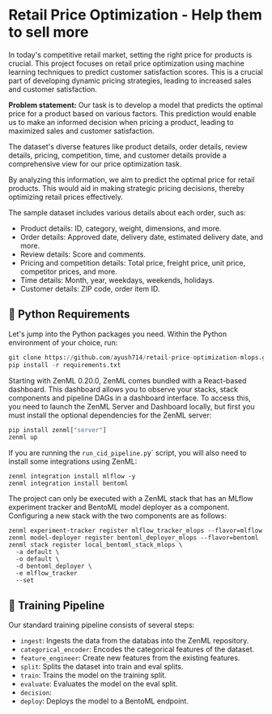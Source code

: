 # Retail Price Optimization - Help them to sell more

In today's competitive retail market, setting the right price for products is crucial. This project focuses on retail price optimization using machine learning techniques to predict customer satisfaction scores. This is a crucial part of developing dynamic pricing strategies, leading to increased sales and customer satisfaction.

**Problem statement:** Our task is to develop a model that predicts the optimal price for a product based on various factors. This prediction would enable us to make an informed decision when pricing a product, leading to maximized sales and customer satisfaction.

The dataset's diverse features like product details, order details, review details, pricing, competition, time, and customer details provide a comprehensive view for our price optimization task.

By analyzing this information, we aim to predict the optimal price for retail products. This would aid in making strategic pricing decisions, thereby optimizing retail prices effectively.

The sample dataset includes various details about each order, such as:

- Product details: ID, category, weight, dimensions, and more.
- Order details: Approved date, delivery date, estimated delivery date, and more.
- Review details: Score and comments.
- Pricing and competition details: Total price, freight price, unit price, competitor prices, and more.
- Time details: Month, year, weekdays, weekends, holidays.
- Customer details: ZIP code, order item ID.

## 🐍 Python Requirements

Let's jump into the Python packages you need. Within the Python environment of your choice, run:

```python
git clone https://github.com/ayush714/retail-price-optimization-mlops.git
pip install -r requirements.txt
```

Starting with ZenML 0.20.0, ZenML comes bundled with a React-based dashboard. This dashboard allows you to observe your stacks, stack components and pipeline DAGs in a dashboard interface. To access this, you need to launch the ZenML Server and Dashboard locally, but first you must install the optional dependencies for the ZenML server:

```python
pip install zenml["server"]
zenml up
```

If you are running the `run_cid_pipeline.p`y` script, you will also need to install some integrations using ZenML:

```
zenml integration install mlflow -y
zenml integration install bentoml
```

The project can only be executed with a ZenML stack that has an MLflow experiment tracker and BentoML model deployer as a component. Configuring a new stack with the two components are as follows:

```
zenml experiment-tracker register mlflow_tracker_mlops --flavor=mlflow
zenml model-deployer register bentoml_deployer_mlops --flavor=bentoml
zenml stack register local_bentoml_stack_mlops \
  -a default \
  -o default \
  -d bentoml_deployer \
  -e mlflow_tracker
  --set
```

## 🚀 Training Pipeline

Our standard training pipeline consists of several steps:

- `ingest`: Ingests the data from the databas into the ZenML repository.
- `categorical_encoder`: Encodes the categorical features of the dataset.
- `feature_engineer`: Create new features from the existing features.
- `split`: Splits the dataset into train and eval splits.
- `train`: Trains the model on the training split.
- `evaluate`: Evaluates the model on the eval split.
- `decision`:
- `deploy`: Deploys the model to a BentoML endpoint.